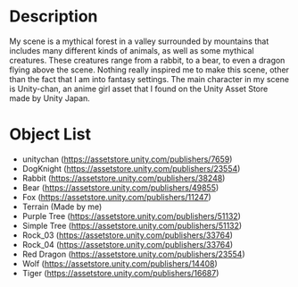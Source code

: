 # Description
My scene is a mythical forest in a valley surrounded by mountains that includes many different kinds of animals, as well as some mythical  creatures. These creatures range from a rabbit, to a bear, to even a dragon flying above the scene. Nothing really inspired me to make this scene, other than the fact that I am into fantasy settings. The main character in my scene is Unity-chan, an anime girl asset that I found on the Unity Asset Store made by Unity Japan.

# Object List
- unitychan (https://assetstore.unity.com/publishers/7659)
- DogKnight (https://assetstore.unity.com/publishers/23554)
- Rabbit (https://assetstore.unity.com/publishers/38248)
- Bear (https://assetstore.unity.com/publishers/49855)
- Fox (https://assetstore.unity.com/publishers/11247)
- Terrain (Made by me)
- Purple Tree (https://assetstore.unity.com/publishers/51132)
- Simple Tree (https://assetstore.unity.com/publishers/51132)
- Rock_03 (https://assetstore.unity.com/publishers/33764)
- Rock_04 (https://assetstore.unity.com/publishers/33764)
- Red Dragon (https://assetstore.unity.com/publishers/23554)
- Wolf (https://assetstore.unity.com/publishers/14408)
- Tiger (https://assetstore.unity.com/publishers/16687)
